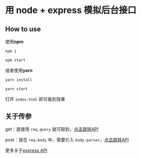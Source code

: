 # 用 node + express 模拟后台接口

## How to use

使用**npm**  

``` bash
npm i
```

``` bash
npm start
```

或者使用**yarn**  

``` bash
yarn install
```

``` bash
yarn start
```

打开 `index.html` 即可看到效果

## 关于传参

get：直接用 `req.query` 就可取到，[点击跳转API](http://www.expressjs.com.cn/4x/api.html#req.query)  

post：放在 `req.body` 中，需要引入 `body-parser`，[点击跳转API](http://www.expressjs.com.cn/4x/api.html#req.body)  

更多关于[express API](http://www.expressjs.com.cn/4x/api.html)